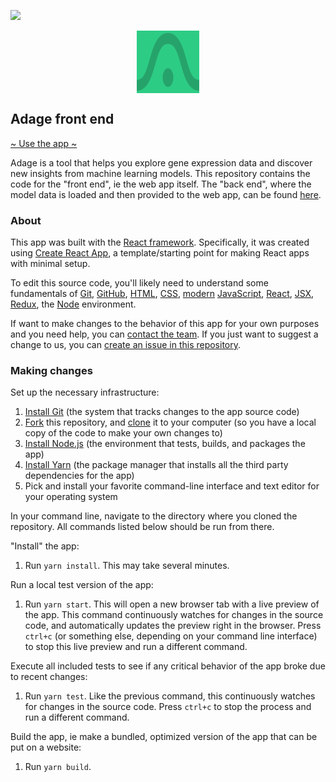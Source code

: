 ![](https://github.com/greenelab/adage-frontend/workflows/ci/badge.svg)

<!-- https://stackoverflow.com/questions/42966641/how-to-transform-black-into-any-given-color-using-only-css-filters -->
<img style="width: 100px; height: 100px; display: block; margin: 0 auto; filter: invert(44%) sepia(86%) saturate(362%) hue-rotate(101deg) brightness(100%) contrast(90%);" src="https://raw.githubusercontent.com/greenelab/adage-frontend/master/src/images/logo.svg?sanitize=true"/>

## Adage front end

[~ Use the app ~](https://adage.greenelab.com)

Adage is a tool that helps you explore gene expression data and discover new insights from machine learning models.
This repository contains the code for the "front end", ie the web app itself.
The "back end", where the model data is loaded and then provided to the web app, can be found [here](https://github.com/greenelab/py3-adage-backend).



### About

This app was built with the [React framework](https://reactjs.org/).
Specifically, it was created using [Create React App](https://github.com/facebook/create-react-app), a template/starting point for making React apps with minimal setup.

To edit this source code, you'll likely need to understand some fundamentals of [Git](https://git-scm.com/), [GitHub](https://github.com/), [HTML](https://developer.mozilla.org/en-US/docs/Web/HTML), [CSS](https://developer.mozilla.org/en-US/docs/Web/CSS), [modern](https://www.modernjs.com/) [JavaScript](https://developer.mozilla.org/en-US/docs/Web/JavaScript), [React](https://reactjs.org/), [JSX](https://reactjs.org/docs/introducing-jsx.html), [Redux](https://redux.js.org/), the [Node](https://nodejs.org/en/) environment.

If want to make changes to the behavior of this app for your own purposes and you need help, you can [contact the team](mailto:team@greenelab.com). If you just want to suggest a change to us, you can [create an issue in this repository](https://github.com/greenelab/adage-frontend/issues).



### Making changes

Set up the necessary infrastructure:

1) [Install Git](https://git-scm.com/) (the system that tracks changes to the app source code)
2) [Fork](https://help.github.com/en/github/getting-started-with-github/fork-a-repo) this repository, and [clone](https://help.github.com/en/github/creating-cloning-and-archiving-repositories/cloning-a-repository) it to your computer (so you have a local copy of the code to make your own changes to)
3) [Install Node.js](https://nodejs.org/en/download/) (the environment that tests, builds, and packages the app)
4) [Install Yarn](https://classic.yarnpkg.com/en/docs/install/) (the package manager that installs all the third party dependencies for the app)
5) Pick and install your favorite command-line interface and text editor for your operating system

In your command line, navigate to the directory where you cloned the repository.
All commands listed below should be run from there.

"Install" the app:

1) Run `yarn install`.
This may take several minutes.

Run a local test version of the app:

1) Run `yarn start`.
This will open a new browser tab with a live preview of the app.
This command continuously watches for changes in the source code, and automatically updates the preview right in the browser.
Press `ctrl+c` (or something else, depending on your command line interface) to stop this live preview and run a different command.

Execute all included tests to see if any critical behavior of the app broke due to recent changes:

1) Run `yarn test`.
Like the previous command, this continuously watches for changes in the source code.
Press `ctrl+c` to stop the process and run a different command.

Build the app, ie make a bundled, optimized version of the app that can be put on a website:

1) Run `yarn build`.

